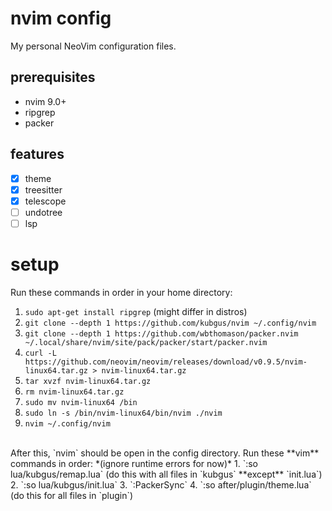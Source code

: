 # nvim config

My personal NeoVim configuration files.

## prerequisites
- nvim 9.0+
- ripgrep
- packer

## features
- [x] theme
- [x] treesitter
- [x] telescope
- [ ] undotree
- [ ] lsp

# setup
Run these commands in order in your home directory:
1. `sudo apt-get install ripgrep` (might differ in distros)
2. `git clone --depth 1 https://github.com/kubgus/nvim ~/.config/nvim`
3. `git clone --depth 1 https://github.com/wbthomason/packer.nvim ~/.local/share/nvim/site/pack/packer/start/packer.nvim`
4. `curl -L https://github.com/neovim/neovim/releases/download/v0.9.5/nvim-linux64.tar.gz > nvim-linux64.tar.gz`
5. `tar xvzf nvim-linux64.tar.gz`
6. `rm nvim-linux64.tar.gz`
7. `sudo mv nvim-linux64 /bin`
8. `sudo ln -s /bin/nvim-linux64/bin/nvim ./nvim`
9. `nvim ~/.config/nvim`
<br/>
After this, `nvim` should be open in the config directory. Run these **vim** commands in order: *(ignore runtime errors for now)*
1. `:so lua/kubgus/remap.lua` (do this with all files in `kubgus` **except** `init.lua`)
2. `:so lua/kubgus/init.lua`
3. `:PackerSync`
4. `:so after/plugin/theme.lua` (do this for all files in `plugin`)

